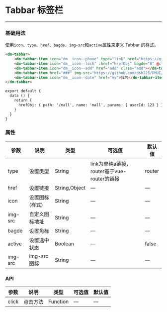 # Tabbar 标签栏
----
### 基础用法
使用```icon```、```type```、```href```、```bagde```、```img-src```和```active```属性来定义 Tabbar 的样式。
``` html
<dm-tabbar>
    <dm-tabbar-item icon="dm__icon--phone" type="link" href="https://github.com/dsh225/DMUI" active>首页</dm-tabbar-item>
    <dm-tabbar-item icon="dm__icon--lock" :href="hrefObj" bagde="8" @click="routerAction">商城</dm-tabbar-item>
    <dm-tabbar-item icon="dm__icon--add" href="add" class="add"></dm-tabbar-item>
    <dm-tabbar-item href="###" img-src="https://github.com/dsh225/DMUI/blob/master/static/logo.jpg?raw=true">自定义图标</dm-tabbar-item>
    <dm-tabbar-item icon="dm__icon--date" href="my">我的</dm-tabbar-item>
</dm-tabbar>

export default {
  data () {
    return {
      hrefObj: { path: '/mall', name: 'mall', params: { userId: 123 } }
    }
  }
}
```

### 属性
| 参数      | 说明    | 类型      | 可选值       | 默认值   |
|---------- |-------- |---------- |-------------  |-------- |
| type     | 设置类型   | String  |  link为单纯a链接，router基于vue-router的链接 | router  |
| href     | 设置链接   | String,Object  |  — | —   |
| icon    | 设置图标(样式)   | String  |  — |  —   |
| img-src    | 自定义图标地址   | String  |  — |  —   |
| bagde    | 设置角标   | String  |  — |  —   |
| active    | 设置选中状态   | Boolean  |  — |  false   |
| img-src    | img-src图标   | String  |  — |  —   |

### API
| 参数      | 说明    | 类型      | 可选值       | 默认值   |
|---------- |-------- |---------- |-------------  |-------- | 
| click     | 点击方法   | Function  |    — | —   |